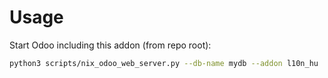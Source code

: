 # Usage

Start Odoo including this addon (from repo root):

```bash
python3 scripts/nix_odoo_web_server.py --db-name mydb --addon l10n_hu
```
